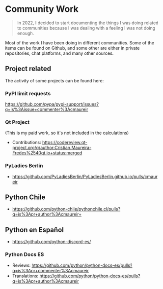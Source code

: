 # Community Work

> In 2022, I decided to start documenting the things I was doing related to communities
> because I was dealing with a feeling I was not doing enough.

Most of the work I have been doing in different communities.
Some of the items can be found on Github, and some other
are either in private repositories, chat platforms, and many
other sources.

## Project related

The activity of some projects can be found here:

### PyPI limit requests

https://github.com/pypa/pypi-support/issues?q=is%3Aissue+commenter%3Acmaureir

### Qt Project

(This is my paid work, so it's not included in the calculations)

* Contributions:
  https://codereview.qt-project.org/q/author:Cristian.Maureira-Fredes%2540qt.io+status:merged

### PyLadies Berlin

*  https://github.com/PyLadiesBerlin/PyLadiesBerlin.github.io/pulls/cmaureir

## Python Chile

* https://github.com/python-chile/pythonchile.cl/pulls?q=is%3Apr+author%3Acmaureir+

## Python en Español

* https://github.com/python-discord-es/

### Python Docs ES

* Reviews: https://github.com/python/python-docs-es/pulls?q=is%3Apr+commenter%3Acmaureir
* Translations: https://github.com/python/python-docs-es/pulls?q=is%3Apr+author%3Acmaureir
